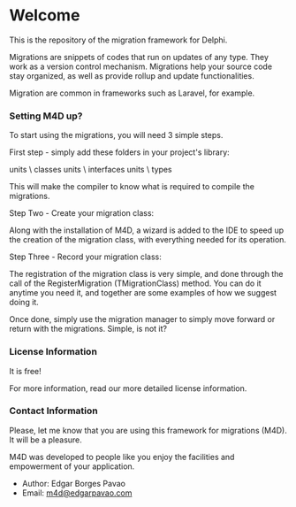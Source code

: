 # Welcome #

This is the repository of the migration framework for Delphi. 

Migrations are snippets of codes that run on updates of any type. They work as a version control mechanism. Migrations help your source code stay organized, as well as provide rollup and update functionalities.

Migration are common in frameworks such as Laravel, for example.

### Setting M4D up? ###

To start using the migrations, you will need 3 simple steps.

First step - simply add these folders in your project's library:

units \ classes
units \ interfaces
units \ types

This will make the compiler to know what is required to compile the migrations.

Step Two - Create your migration class:

Along with the installation of M4D, a wizard is added to the IDE to speed up the creation of the migration class, with everything needed for its operation.

Step Three - Record your migration class:

The registration of the migration class is very simple, and done through the call of the RegisterMigration (TMigrationClass) method. You can do it anytime you need it, and together are some examples of how we suggest doing it.

Once done, simply use the migration manager to simply move forward or return with the migrations. Simple, is not it?

### License Information ###

It is free!

For more information, read our more detailed license information.

### Contact Information ###

Please, let me know that you are using this framework for migrations (M4D). It will be a pleasure.

M4D was developed to people like you enjoy the facilities and empowerment of your application.

* Author: Edgar Borges Pavao
* Email: m4d@edgarpavao.com